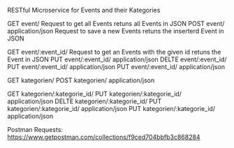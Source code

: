 RESTful Microservice for Events and their Kategories


GET event/
Request to get all Events retuns all Events in JSON
POST event/ application/json
Request to save a new Events retuns the inserterd Event in JSON

GET event/:event_id/
Request to get an Events with the given id retuns the Event in JSON
PUT event/:event_id/ application/json
DELTE event/:event_id/
PUT event/:event_id/ application/json
PUT event/:event_id/ application/json
 
GET kategorien/
POST kategorien/ application/json

GET kategorien/:kategorie_id/
PUT kategorien/:kategorie_id/ application/json
DELTE kategorien/:kategorie_id/
PUT kategorien/:kategorie_id/ application/json
PUT kategorien/:kategorie_id/ application/json

Postman Requests:
https://www.getpostman.com/collections/f9ced704bbfb3c868284

